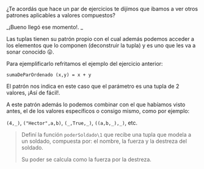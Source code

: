 ¿Te acordás que hace un par de ejercicios te dijimos que ibamos a ver otros patrones aplicables a valores compuestos?

_¡Bueno llegó ese momento!. _

Las tuplas tienen su patrón propio con el cual además podemos acceder a los elementos que lo componen (deconstruir la tupla) y es uno que les va a sonar conocido :stuck_out_tongue:.

Para ejemplificarlo refritamos el ejemplo del ejercicio anterior:

```
sumaDeParOrdenado (x,y) = x + y
```

El patrón nos indica en este caso que el parámetro es una tupla de 2 valores, ¡Así de fácil!.

A este patrón además lo podemos combinar con el que habíamos visto antes, el de los valores específicos o consigo mismo, como por ejemplo:

`(4,_)`, `("Hector",a,b)`, `(_,True,_)`, `((a,b,_),_)`, etc.


> Definí la función `poderSoldado\1` que recibe una tupla que modela a un soldado, compuesta por: el nombre, la fuerza y la destreza del soldado.
> 
> Su poder se calcula como la fuerza por la destreza.